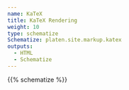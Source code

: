 ```yaml
---
name: KaTeX
title: KaTeX Rendering
weight: 10
type: schematize
Schematize: platen.site.markup.katex
outputs:
  - HTML
  - Schematize
---
```


{{% schematize %}}
